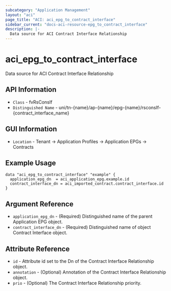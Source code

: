 ```yaml
---
subcategory: "Application Management"
layout: "aci"
page_title: "ACI: aci_epg_to_contract_interface"
sidebar_current: "docs-aci-resource-epg_to_contract_interface"
description: |-
  Data source for ACI Contract Interface Relationship
---
```


# aci_epg_to_contract_interface #

Data source for ACI Contract Interface Relationship


## API Information ##

* `Class` - fvRsConsIf
* `Distinguished Name` - uni/tn-{name}/ap-{name}/epg-{name}/rsconsIf-{contract_interface_name}

## GUI Information ##

* `Location` - Tenant -> Application Profiles -> Application EPGs -> Contracts



## Example Usage ##

```hcl
data "aci_epg_to_contract_interface" "example" {
  application_epg_dn  = aci_application_epg.example.id
  contract_interface_dn = aci_imported_contract.contract_interface.id
}
```

## Argument Reference ##

* `application_epg_dn` - (Required) Distinguished name of the parent Application EPG object.
* `contract_interface_dn` - (Required) Distinguished name of object Contract Interface object.

## Attribute Reference ##
* `id` - Attribute id set to the Dn of the Contract Interface Relationship object.
* `annotation` - (Optional) Annotation of the Contract Interface Relationship object.
* `prio` - (Optional) The Contract Interface Relationship priority.
